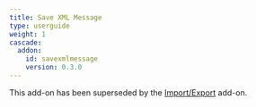 ```yaml
---
title: Save XML Message
type: userguide
weight: 1
cascade:
  addon:
    id: savexmlmessage
    version: 0.3.0
---
```


This add-on has been superseded by the [Import/Export](/docs/desktop/addons/import-export/) add-on.
